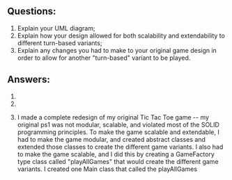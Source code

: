 ## Questions:

1. Explain your UML diagram;
2. Explain how your design allowed for both scalability and extendability to different turn-based variants;
3. Explain any changes you had to make to your original game design in order to allow for another "turn-based" variant to be played.

## Answers:

1. 

2.

3. I made a complete redesign of my original Tic Tac Toe game -- my original ps1 was not modular, scalable, and violated 
    most of the SOLID programming principles. To make the game scalable and extendable, I had to make the game modular, 
    and created abstract classes and extended those classes to create the different game variants. I also had to make the
    game scalable, and I did this by creating a GameFactory type class called "playAllGames" that would create the 
    different game variants. I created one Main class that called the playAllGames 